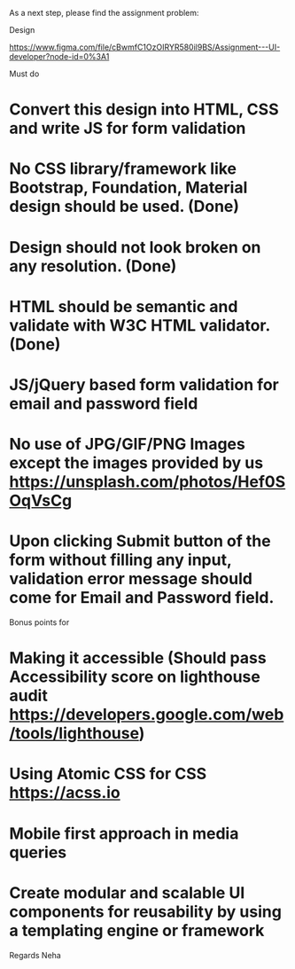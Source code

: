 As a next step, please find the assignment problem:

Design

https://www.figma.com/file/cBwmfC1OzOIRYR580il9BS/Assignment---UI-developer?node-id=0%3A1

Must do

# Convert this design into HTML, CSS and write JS for form validation
# No CSS library/framework like Bootstrap, Foundation, Material design should be used. (Done)
# Design should not look broken on any resolution. (Done)
# HTML should be semantic and validate with W3C HTML validator. (Done)
# JS/jQuery based form validation for email and password field
# No use of JPG/GIF/PNG Images except the images provided by us https://unsplash.com/photos/Hef0SOqVsCg 
# Upon clicking Submit button of the form without filling any input, validation error message should come for Email and Password field.

Bonus points for

# Making it accessible (Should pass Accessibility score on lighthouse audit https://developers.google.com/web/tools/lighthouse)
# Using Atomic CSS for CSS https://acss.io
# Mobile first approach in media queries
# Create modular and scalable UI components for reusability by using a templating engine or framework

Regards
Neha